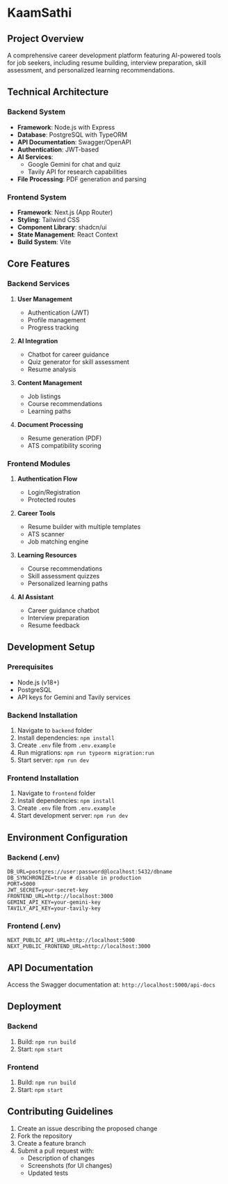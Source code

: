 # KaamSathi

## Project Overview

A comprehensive career development platform featuring AI-powered tools for job seekers, including resume building, interview preparation, skill assessment, and personalized learning recommendations.

## Technical Architecture

### Backend System
- **Framework**: Node.js with Express
- **Database**: PostgreSQL with TypeORM
- **API Documentation**: Swagger/OpenAPI
- **Authentication**: JWT-based
- **AI Services**: 
  - Google Gemini for chat and quiz
  - Tavily API for research capabilities
- **File Processing**: PDF generation and parsing

### Frontend System
- **Framework**: Next.js (App Router)
- **Styling**: Tailwind CSS
- **Component Library**: shadcn/ui
- **State Management**: React Context
- **Build System**: Vite

## Core Features

### Backend Services
1. **User Management**
   - Authentication (JWT)
   - Profile management
   - Progress tracking

2. **AI Integration**
   - Chatbot for career guidance
   - Quiz generator for skill assessment
   - Resume analysis

3. **Content Management**
   - Job listings
   - Course recommendations
   - Learning paths

4. **Document Processing**
   - Resume generation (PDF)
   - ATS compatibility scoring

### Frontend Modules
1. **Authentication Flow**
   - Login/Registration
   - Protected routes

2. **Career Tools**
   - Resume builder with multiple templates
   - ATS scanner
   - Job matching engine

3. **Learning Resources**
   - Course recommendations
   - Skill assessment quizzes
   - Personalized learning paths

4. **AI Assistant**
   - Career guidance chatbot
   - Interview preparation
   - Resume feedback

## Development Setup

### Prerequisites
- Node.js (v18+)
- PostgreSQL
- API keys for Gemini and Tavily services

### Backend Installation
1. Navigate to `backend` folder
2. Install dependencies: `npm install`
3. Create `.env` file from `.env.example`
4. Run migrations: `npm run typeorm migration:run`
5. Start server: `npm run dev`

### Frontend Installation
1. Navigate to `frontend` folder
2. Install dependencies: `npm install`
3. Create `.env` file from `.env.example`
4. Start development server: `npm run dev`

## Environment Configuration

### Backend (.env)
```
DB_URL=postgres://user:password@localhost:5432/dbname
DB_SYNCHRONIZE=true # disable in production
PORT=5000
JWT_SECRET=your-secret-key
FRONTEND_URL=http://localhost:3000
GEMINI_API_KEY=your-gemini-key
TAVILY_API_KEY=your-tavily-key
```

### Frontend (.env)
```
NEXT_PUBLIC_API_URL=http://localhost:5000
NEXT_PUBLIC_FRONTEND_URL=http://localhost:3000
```

## API Documentation

Access the Swagger documentation at:
`http://localhost:5000/api-docs`

## Deployment

### Backend
1. Build: `npm run build`
2. Start: `npm start`

### Frontend
1. Build: `npm run build`
2. Start: `npm start`

## Contributing Guidelines

1. Create an issue describing the proposed change
2. Fork the repository
3. Create a feature branch
4. Submit a pull request with:
   - Description of changes
   - Screenshots (for UI changes)
   - Updated tests
 